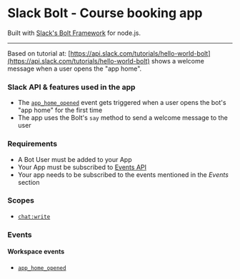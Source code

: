 # Slack Bolt - Course booking app

Built with [Slack's Bolt Framework](https://slack.dev/bolt/tutorial/getting-started) for node.js.

---

Based on tutorial at:
[https://api.slack.com/tutorials/hello-world-bolt](https://api.slack.com/tutorials/hello-world-bolt)
shows a welcome message when a user opens the "app home".

### Slack API & features used in the app

- The [`app_home_opened`](https://api.slack.com/events/app_home_opened) event gets triggered when a user opens the bot's "app home" for the first time
- The app uses the Bolt's `say` method to send a welcome message to the user

### Requirements

- A Bot User must be added to your App
- Your App must be subscribed to [Events API](https://api.slack.com/events-api)
- Your app needs to be subscribed to the events mentioned in the _Events_ section

### Scopes

- [`chat:write`](https://api.slack.com/scopes/chat:write)

### Events

#### Workspace events

- [`app_home_opened`](https://api.slack.com/events/app_home_opened)
